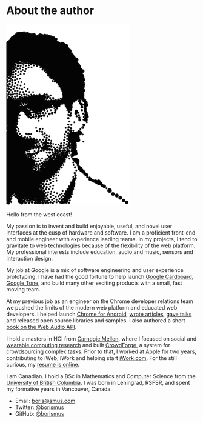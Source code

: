 About the author
================

<img id='image-me' src='/static/images/stipple.png'/>

Hello from the west coast!

My passion is to invent and build enjoyable, useful, and novel user
interfaces at the cusp of hardware and software. I am a proficient
front-end and mobile engineer with experience leading teams. In my
projects, I tend to gravitate to web technologies because of the
flexibility of the web platform. My professional interests include
education, audio and music, sensors and interaction design.

My job at Google is a mix of software engineering and user experience
prototyping. I have had the good fortune to help launch [Google
Cardboard][cardboard], [Google Tone][tone], and build many other exciting
products with a small, fast moving team.

[cardboard]: http://g.co/cardboard
[tone]: http://g.co/tone

At my previous job as an engineer on the Chrome developer relations team
we pushed the limits of the modern web platform and educated web
developers. I helped launch [Chrome for Android][chrome], [wrote
articles][h5r], [gave talks][talks] and released open source libraries
and samples. I also authored a short [book on the Web Audio API][book].

[chrome]: https://play.google.com/store/apps/details?id=com.android.chrome&hl=en
[h5r]: http://www.html5rocks.com/
[talks]: /talks
[book]: http://www.amazon.com/Web-Audio-API-Boris-Smus/dp/1449332684

I hold a masters in HCI from [Carnegie Mellon][cmu], where I focused on social
and [wearable computing research][research] and built [CrowdForge][crowdforge],
a system for crowdsourcing complex tasks. Prior to that, I worked at Apple for
two years, contributing to iWeb, iWork and helping start [iWork.com][iwork]. For
the still curious, my [resume is online][resume].

[cmu]: http://www.hcii.cmu.edu/academics/mhci
[research]: https://scholar.google.com/citations?user=bIgFmUwAAAAJ
[crowdforge]: http://crowdforge.com/
[iwork]: https://www.apple.com/iwork-for-icloud/
[resume]: /resume

I am Canadian. I hold a BSc in Mathematics and Computer Science from the
[University of British Columbia][ubc]. I was born in Leningrad, RSFSR, and spent
my formative years in Vancouver, Canada.

[ubc]: https://www.cs.ubc.ca/

- Email: [boris@smus.com](mailto:boris@smus.com)
- Twitter: [@borismus](http://twitter.com/borismus)
- GitHub: [@borismus](http://github.com/borismus)
